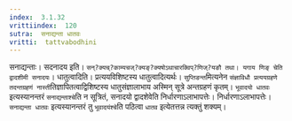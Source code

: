```yaml
---
index:  3.1.32
vrittiindex:  120
sutra:  सनाद्यन्ता धातवः
vritti:  tattvabodhini 
---
```


सनाद्यन्ताः। सदनादय इति। `सन्?क्यच्?काम्यचज्?क्यङ्?क्यषोऽथाचारक्विप्?णिज्?यङौ तथा। यगाय णिङ् चेति द्वादशीमी सनादयः`। धातुत्वादिति। प्रत्ययविशिष्टस्य धातुत्वादित्यर्थः। `सुप्तिङन्त`मित्यनेन `संज्ञाविधौ प्रत्ययग्रहणे तदन्तग्रहणं नास्ती`तिज्ञापितत्वाद्विशिष्टस्य धातुसंज्ञालाभाय अस्मिन् सूत्रे अन्तग्रहणं कृतम्। `भूवादयो धातवः` इत्यस्यानन्तरं `सनाद्यन्ताश्चे`ति न सूत्रितं, सनादयो द्वादशेवेति निर्धारणाऽलाभापत्तेः। निर्धारणाऽलाभापत्तेः। `सनाद्यन्ता धातवः` इत्यस्यानन्तरं तु `भूवादयंश्चे`ति पठित्वा `धातव` इत्येतत्तन्न त्यक्तुं शक्यम्। 

